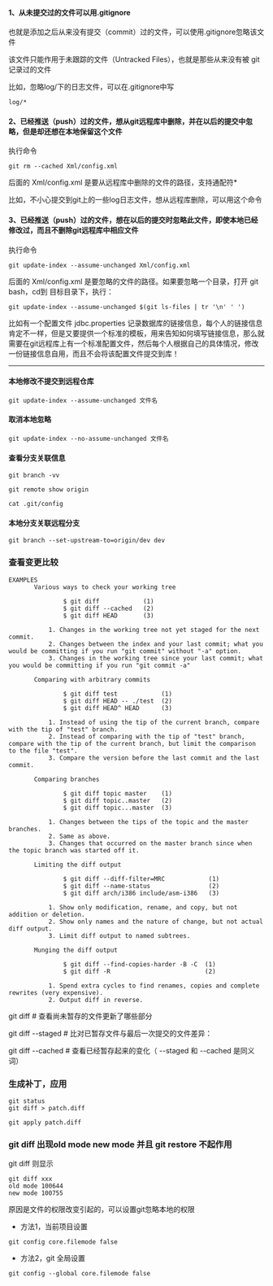 ####  1、从未提交过的文件可以用.gitignore
也就是添加之后从来没有提交（commit）过的文件，可以使用.gitignore忽略该文件

该文件只能作用于未跟踪的文件（Untracked Files），也就是那些从来没有被 git 记录过的文件

比如，忽略log/下的日志文件，可以在.gitignore中写


```
log/*
```
#### 2、已经推送（push）过的文件，想从git远程库中删除，并在以后的提交中忽略，但是却还想在本地保留这个文件
执行命令

```
git rm --cached Xml/config.xml
```

后面的 Xml/config.xml 是要从远程库中删除的文件的路径，支持通配符*

比如，不小心提交到git上的一些log日志文件，想从远程库删除，可以用这个命令

#### 3、已经推送（push）过的文件，想在以后的提交时忽略此文件，即使本地已经修改过，而且不删除git远程库中相应文件

执行命令
```
git update-index --assume-unchanged Xml/config.xml  
```
后面的 Xml/config.xml 是要忽略的文件的路径。如果要忽略一个目录，打开 git bash，cd到 目标目录下，执行：
```
git update-index --assume-unchanged $(git ls-files | tr '\n' ' ')
```

比如有一个配置文件 jdbc.properties 记录数据库的链接信息，每个人的链接信息肯定不一样，但是又要提供一个标准的模板，用来告知如何填写链接信息，那么就需要在git远程库上有一个标准配置文件，然后每个人根据自己的具体情况，修改一份链接信息自用，而且不会将该配置文件提交到库！




---

#### 本地修改不提交到远程仓库

```
git update-index --assume-unchanged 文件名
```


#### 取消本地忽略

```
git update-index --no-assume-unchanged 文件名
```


#### 查看分支关联信息

```
git branch -vv

git remote show origin

cat .git/config

```

#### 本地分支关联远程分支
```
git branch --set-upstream-to=origin/dev dev
```


###  查看变更比较

```
EXAMPLES
       Various ways to check your working tree

               $ git diff            (1)
               $ git diff --cached   (2)
               $ git diff HEAD       (3)

           1. Changes in the working tree not yet staged for the next commit.
           2. Changes between the index and your last commit; what you would be committing if you run "git commit" without "-a" option.
           3. Changes in the working tree since your last commit; what you would be committing if you run "git commit -a"

       Comparing with arbitrary commits

               $ git diff test            (1)
               $ git diff HEAD -- ./test  (2)
               $ git diff HEAD^ HEAD      (3)

           1. Instead of using the tip of the current branch, compare with the tip of "test" branch.
           2. Instead of comparing with the tip of "test" branch, compare with the tip of the current branch, but limit the comparison to the file "test".
           3. Compare the version before the last commit and the last commit.

       Comparing branches

               $ git diff topic master    (1)
               $ git diff topic..master   (2)
               $ git diff topic...master  (3)

           1. Changes between the tips of the topic and the master branches.
           2. Same as above.
           3. Changes that occurred on the master branch since when the topic branch was started off it.

       Limiting the diff output

               $ git diff --diff-filter=MRC            (1)
               $ git diff --name-status                (2)
               $ git diff arch/i386 include/asm-i386   (3)

           1. Show only modification, rename, and copy, but not addition or deletion.
           2. Show only names and the nature of change, but not actual diff output.
           3. Limit diff output to named subtrees.

       Munging the diff output

               $ git diff --find-copies-harder -B -C  (1)
               $ git diff -R                          (2)

           1. Spend extra cycles to find renames, copies and complete rewrites (very expensive).
           2. Output diff in reverse.

```


git diff    # 查看尚未暂存的文件更新了哪些部分

git diff --staged   # 比对已暂存文件与最后一次提交的文件差异：

git diff --cached   # 查看已经暂存起来的变化（ --staged 和 --cached 是同义词）



### 生成补丁，应用

```
git status
git diff > patch.diff

git apply patch.diff
```


### git diff  出现old mode   new mode   并且 git restore 不起作用

git diff 则显示

```
git diff xxx
old mode 100644
new mode 100755
```
原因是文件的权限改变引起的，可以设置git忽略本地的权限

* 方法1，当前项目设置
```
git config core.filemode false
```

* 方法2，git 全局设置 
```
git config --global core.filemode false
```
